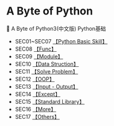 # A Byte of Python
:closed_book: A Byte of Python3(中文版) Python基础
* SEC01~SEC07 [【Python Basic Skill】](https://github.com/skyaiolos/AByteOfPython3/tree/master/SEC01-07)
* SEC08 [【Func】](https://github.com/skyaiolos/AByteOfPython3/tree/master/SEC08-Func)
* SEC09 [【Module】](https://github.com/skyaiolos/AByteOfPython3/tree/master/sec09_Module)
* SEC10 [【Data Struction】](https://github.com/skyaiolos/AByteOfPython3/tree/master/SEC10-DataStructure)
* SEC11 [【Solve Problem】](https://github.com/skyaiolos/AByteOfPython3/tree/master/SEC11-SolveProblem)
* SEC12 [【OOP】](https://github.com/skyaiolos/AByteOfPython3/tree/master/SEC12-OOP)
* SEC13 [【Input - Output】](https://github.com/skyaiolos/AByteOfPython3/tree/master/SEC13-InputOutput)
* SEC14 [【Except】](https://github.com/skyaiolos/AByteOfPython3/tree/master/SEC14-Except)
* SEC15 [【Standard Library】](https://github.com/skyaiolos/AByteOfPython3/tree/master/SEC14-Except)
* SEC16 [【More】](https://github.com/skyaiolos/AByteOfPython3/tree/master/SEC16-More)
* SEC17 [【Others】]()